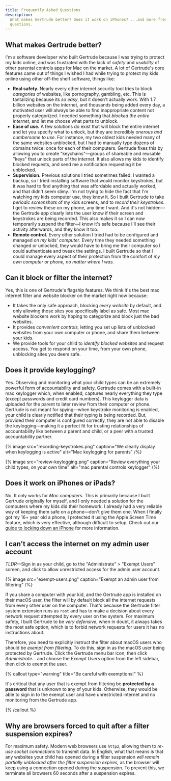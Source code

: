 ```yaml
---
title: Frequently Asked Questions
description:
  What makes Gertrude better? Does it work on iPhones? ...and more frequently asked
  questions.
---
```


## What makes Gertrude better?

I'm a software developer who built Gertrude because I was trying to protect my kids
online, and was frustrated with the lack of _safety_ and _usability_ of other parental
controls apps for Mac on the market. A lot of Gertrude's core features came out of things
I wished I had while trying to protect my kids online using other off-the shelf software,
things like:

- **Real safety.** Nearly every other internet security tool tries to block _categories_
  of websites, like pornography, gambling, etc. This is tantalizing because its _so easy_,
  but it doesn't actually work. With 1.7 billion websites on the internet, and thousands
  being added every day, a motivated user will always be able to find inappropriate
  content not properly categorized. I needed something that _blocked the entire internet,_
  and let me choose what parts to unblock.
- **Ease of use.** A few solutions do exist that will block the entire internet and let
  you specify what to unlock, but they are incredibly _onerous and cumbersome to use_. For
  instance, my two oldest kids needed many of the same websites unblocked, but I had to
  manually type dozens of domains twice: once for each of their computers. Gertrude fixes
  this by allowing you to create "keychains"&mdash;groups of shareable and reusable "keys"
  that unlock parts of the internet. It also allows my kids to identify blocked requests,
  and send me a notification requesting it be unblocked.
- **Supervision.** Previous solutions I tried sometimes failed. I wanted a backup, so I
  tried installing software that would monitor keystrokes, but it was hard to find
  anything that was affordable and actually worked, and that didn't seem slimy. I'm not
  trying to hide the fact that I'm watching my kids computer use, they know it. So I built
  Gertrude to take _periodic screenshots_ of my kids screens, and to _record their
  keystrokes_. I get to review these on my phone, any time I want. And it's not
  hidden&mdash;the Gertrude app clearly lets the user know if their screen and keystrokes
  are being recorded. This also makes it so I can now temporarily suspend the
  filter&mdash;I know it's safe because I'll see their activity afterwards, and they know
  it too.
- **Remote control.** Every other solution I tried had to be configured and managed _on my
  kids' computer_. Every time they needed something changed or unlocked, they would have
  to bring me their computer so I could authenticate and tweak the settings. I built
  Gertrude so that I could manage every aspect of their protection from the comfort of _my
  own computer or phone, no matter where I was._

## Can it block or filter the internet?

Yes, this is one of Gertrude's flagship features. We think it's the best mac internet
filter and website blocker on the market right now because:

- It takes the only safe approach, blocking _every website_ by default, and only allowing
  those sites you specifically label as safe. Most mac website blockers work by hoping to
  categorize and block just the bad websites.
- It provides _convenient controls,_ letting you set up lists of unblocked websites from
  your own computer or phone, and share them between your kids.
- We provide tools for your child to _identify blocked websites_ and request access. You
  get to respond on your time, from your own phone, unblocking sites you deem safe.

## Does it provide keylogging?

Yes. Observing and monitoring what your child types can be an extremely powerful form of
accountability and safety. Gertrude comes with a built-in mac keylogger which, when
enabled, captures nearly everything they type (except passwords and credit card numbers).
This keylogger data is uploaded for the parent to later review from their computer or
phone. Gertrude is not meant for spying&mdash;when keystroke monitoring is enabled, your
child is clearly notified that their typing is being recorded. But, provided their
computer is configured correctly, they are not able to disable the keylogging&mdash;making
it a perfect fit for trusting relationships of accountability like between a parent and
child, or a peer with a trusted accountability partner.

{% image src="recording-keystrokes.png" caption="We clearly display when keylogging is active" alt="Mac keylogging for parents" /%}

{% image src="review-keylogging.png" caption="Review everything your child types, on your own time" alt="mac parental controls keylogger" /%}

## Does it work on iPhones or iPads?

No. It only works for _Mac computers._ This is primarily because I built Gertrude
originally for myself, and I only needed a solution for the computers where my kids did
their homework. I already had a very reliable way of keeping them safe on a
phone&mdash;don't give them one. When I finally got my 16+ year old a phone, I protected
it using the Apple Screen Time feature, which is very effective, although difficult to
setup. Check out our
[guide to locking down an iPhone](/docs/definitive-guide-to-locking-down-an-iphone) for
more information.

## I can't access the internet on my admin user account

_TLDR_&mdash;Sign in as your child, go to the "Administrate" > "Exempt Users" screen, and
click to allow unrestricted access for the admin user account.

{% image src="exempt-users.png" caption="Exempt an admin user from filtering" /%}

If you share a computer with your kid, and the Gertrude app is installed on their macOS
user, the filter will by default block all the internet requests from every other user on
the computer. That's because the Gertrude filter system extension runs as `root` and has
to make a decision about every network request attempted by every user on the system. For
maximum safety, I built Gertrude to be _very defensive_, when in doubt, it always takes
the most safe option, which is to forbid network requests for users it has no instructions
about.

Therefore, you need to explicitly instruct the filter about macOS users who should be
_exempt from filtering_. To do this, sign in as the macOS user being protected by
Gertrude. Click the Gertrude menu bar icon, then click _Administrate..._ and choose the
_Exempt Users_ option from the left sidebar, then click to exempt the user.

{% callout type="warning" title="Be careful with exemptions!" %}

It's critical that any user that is exempt from filtering be **protected by a password**
that is unknown to any of your kids. Otherwise, they would be able to sign in to the
exempt user and have unrestricted internet and no monitoring from the Gertrude app.

{% /callout %}

## Why are browsers forced to quit after a filter suspension expires?

For maximum safety. Modern web browsers use `http2`, allowing them to _re-use socket
connections_ to transmit data. In English, what that means is that any websites your child
has opened during a filter suspension _will remain partially unblocked after the filter
suspension expires,_ as the browser will keep using a connection opened during the
suspension. To prevent this, we terminate all browsers 60 seconds after a suspension
expires.
